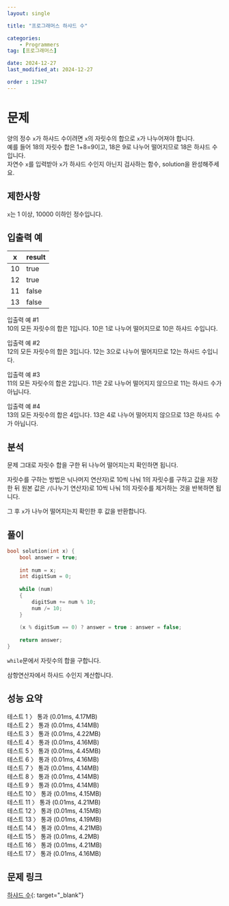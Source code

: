 ```yaml
---
layout: single

title: "프로그래머스 하샤드 수"

categories:
    - Programmers
tag: [프로그래머스]

date: 2024-12-27
last_modified_at: 2024-12-27

order : 12947
---
```


# 문제

양의 정수 `x`가 하샤드 수이려면 `x`의 자릿수의 합으로 `x`가 나누어져야 합니다.  
예를 들어 18의 자릿수 합은 1+8=9이고, 18은 9로 나누어 떨어지므로 18은 하샤드 수입니다.  
자연수 `x`를 입력받아 `x`가 하샤드 수인지 아닌지 검사하는 함수, solution을 완성해주세요.

## 제한사항

`x`는 1 이상, 10000 이하인 정수입니다.

## 입출력 예

|x|result|
|---|---|
|10|true|
|12|true|
|11|false|
|13|false|

입출력 예 #1  
10의 모든 자릿수의 합은 1입니다. 10은 1로 나누어 떨어지므로 10은 하샤드 수입니다.

입출력 예 #2  
12의 모든 자릿수의 합은 3입니다. 12는 3으로 나누어 떨어지므로 12는 하샤드 수입니다.

입출력 예 #3  
11의 모든 자릿수의 합은 2입니다. 11은 2로 나누어 떨어지지 않으므로 11는 하샤드 수가 아닙니다.

입출력 예 #4  
13의 모든 자릿수의 합은 4입니다. 13은 4로 나누어 떨어지지 않으므로 13은 하샤드 수가 아닙니다.

## 분석

문제 그대로 자릿수 합을 구한 뒤 나누어 떨어지는지 확인하면 됩니다.

자릿수를 구하는 방법은 `%`(나머지 연산자)로 10씩 나눠 1의 자릿수를 구하고 값을 저장한 뒤 원본 값은 `/`(나누기 연산자)로 10씩 나눠 1의 자릿수를 제거하는 것을 반복하면 됩니다.

그 후 `x`가 나누어 떨어지는지 확인한 후 값을 반환합니다.

## 풀이

```cpp
bool solution(int x) {
    bool answer = true;
    
    int num = x;
    int digitSum = 0;
    
    while (num)
    {
        digitSum += num % 10;
        num /= 10;
    }
    
    (x % digitSum == 0) ? answer = true : answer = false;
    
    return answer;
}
```

`while`문에서 자릿수의 합을 구합니다.

삼항연산자에서 하샤드 수인지 계산합니다.

## 성능 요약

테스트 1 〉	통과 (0.01ms, 4.17MB)  
테스트 2 〉	통과 (0.01ms, 4.14MB)  
테스트 3 〉	통과 (0.01ms, 4.22MB)  
테스트 4 〉	통과 (0.01ms, 4.16MB)  
테스트 5 〉	통과 (0.01ms, 4.45MB)  
테스트 6 〉	통과 (0.01ms, 4.16MB)  
테스트 7 〉	통과 (0.01ms, 4.14MB)  
테스트 8 〉	통과 (0.01ms, 4.14MB)  
테스트 9 〉	통과 (0.01ms, 4.14MB)  
테스트 10 〉 통과 (0.01ms, 4.15MB)  
테스트 11 〉 통과 (0.01ms, 4.21MB)  
테스트 12 〉 통과 (0.01ms, 4.15MB)  
테스트 13 〉 통과 (0.01ms, 4.19MB)  
테스트 14 〉 통과 (0.01ms, 4.21MB)  
테스트 15 〉 통과 (0.01ms, 4.2MB)  
테스트 16 〉 통과 (0.01ms, 4.21MB)  
테스트 17 〉 통과 (0.01ms, 4.16MB)

## 문제 링크

[하샤드 수](https://school.programmers.co.kr/learn/courses/30/lessons/12947){: target="_blank"}